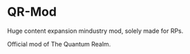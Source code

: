 # QR-Mod

Huge content expansion mindustry mod, solely made for RPs.

Official mod of The Quantum Realm.
